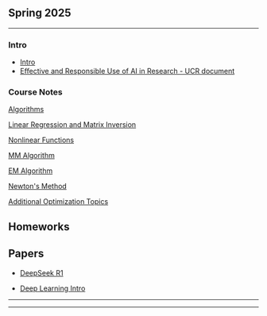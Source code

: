 ## Spring 2025

---

### Intro

- [Intro](Notes/0.Intro.ipynb)
- [Eﬀective and Responsible Use of AI in Research - UCR document](/papers/Eﬀective_and_Responsible_Use_of_AI_in_Research.docx)

### Course Notes

[Algorithms](/Notes/Algorithms.pdf)
<!-- <img src="images/dummy_thumbnail.jpg?raw=true"/> -->


[Linear Regression and Matrix Inversion](/Notes/LRMI.pdf)


[Nonlinear Functions](/Notes/NonlinearFunctions.pdf)
<!-- <img src="images/dummy_thumbnail.jpg?raw=true"/> -->


[MM Algorithm](/Notes/MM.pdf)

[EM Algorithm](/Notes/EM.pdf)

[Newton's Method](/Notes/Newton-2.pdf)

[Additional Optimization Topics](/Notes/Opt_top.pdf)

## Homeworks

## Papers

- [DeepSeek R1](https://arxiv.org/abs/2501.12948)

- [Deep Learning Intro](/papers/Deep_learning_Intro.pdf)


---




---
<!-- <p style="font-size:11px">Page template forked from <a href="https://github.com/evanca/quick-portfolio">evanca</a></p> -->
<!-- Remove above link if you don't want to attibute -->
